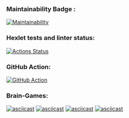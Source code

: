 ### Maintainability Badge :
[![Maintainability](https://api.codeclimate.com/v1/badges/a99a88d28ad37a79dbf6/maintainability)](https://codeclimate.com/github/codeclimate/codeclimate/maintainability)

### Hexlet tests and linter status:
[![Actions Status](https://github.com/LyudmilaMaksimova/frontend-project-lvl1/workflows/hexlet-check/badge.svg)](https://github.com/LyudmilaMaksimova/frontend-project-lvl1/actions)

### GitHub Action:
[![GitHub Action](https://github.com/github/docs/actions/workflows/main.yml/badge.svg)](https://github.com/LyudmilaMaksimova/frontend-project-lvl1/actions)

### Brain-Games:
[![asciicast](https://asciinema.org/a/WrkHlC45sLQBQCAidaGeFtkaJ.svg)](https://asciinema.org/a/WrkHlC45sLQBQCAidaGeFtkaJ)
[![asciicast](https://asciinema.org/a/SMK2zpkP0uKJzLrowUhd6nkWd.svg)](https://asciinema.org/a/SMK2zpkP0uKJzLrowUhd6nkWd)
[![asciicast](https://asciinema.org/a/FAd8olHKPO32QM1JbDFLcW5tN.svg)](https://asciinema.org/a/FAd8olHKPO32QM1JbDFLcW5tN)
[![asciicast](https://asciinema.org/a/rzOjsfdOadtbmtkZEzCwDX2qI.svg)](https://asciinema.org/a/rzOjsfdOadtbmtkZEzCwDX2qI)